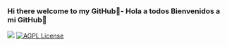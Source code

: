 ### Hi there welcome to my GitHub👋- Hola a todos Bienvenidos a mi GitHub👋

<!--
**FerrandoCarlos/FerrandoCarlos** is a ✨ _special_ ✨ repository because its `README.md` (this file) appears on your GitHub profile.

Here are some ideas to get you started:

- 🔭 I’m currently working on ...
- 🌱 I’m currently learning ...
- 👯 I’m looking to collaborate on ...
- 🤔 I’m looking for help with ...
- 💬 Ask me about ...
- 📫 How to reach me: ...
- 😄 Pronouns: ...
- ⚡ Fun fact: ...
-->
![](https://badgen.net/badge/Carlos/Charles/?color=[black]?icon=[java])
[![AGPL License](https://img.shields.io/badge/license-AGPL-blue.svg)](http://www.gnu.org/licenses/agpl-3.0)
